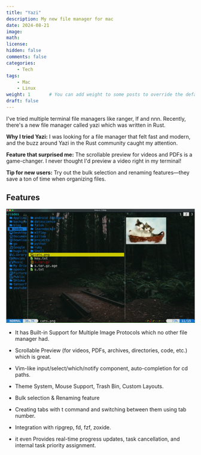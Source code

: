 ```yaml
---
title: "Yazi"
description: My new file manager for mac
date: 2024-08-21
image:
math: 
license: 
hidden: false
comments: false
categories:
    - Tech
tags:
    - Mac
    - Linux
weight: 1       # You can add weight to some posts to override the default sorting (date descending)
draft: false
---
```

I've tried multiple terminal file managers like ranger, lf and nnn. Recently, there's a new file manager called yazi which was written in Rust. 

**Why I tried Yazi:**
I was looking for a file manager that felt fast and modern, and the buzz around Yazi in the Rust community caught my attention.

**Feature that surprised me:**
The scrollable preview for videos and PDFs is a game-changer. I never thought I'd preview a video right in my terminal!

**Tip for new users:**
Try out the bulk selection and renaming features—they save a ton of time when organizing files.

## Features

![Yazi](yazi.webp "Yazi interface")  

* It has Built-in Support for Multiple Image Protocols which no other file manager had.
* Scrollable Preview (for videos, PDFs, archives, directories, code, etc.) which is great.

* Vim-like input/select/which/notify component, auto-completion for cd paths.
* Theme System, Mouse Support, Trash Bin, Custom Layouts.
* Bulk selection & Renaming feature
* Creating tabs with t command and switching between them using tab number.




* Integration with ripgrep, fd, fzf, zoxide.


* it even Provides real-time progress updates, task cancellation, and internal task priority assignment.

